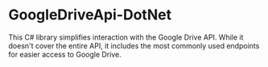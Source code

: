 # GoogleDriveApi-DotNet
This C# library simplifies interaction with the Google Drive API. While it doesn't cover the entire API, it includes the most commonly used endpoints for easier access to Google Drive.
